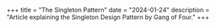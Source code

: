 +++
title = "The Singleton Pattern"
date = "2024-01-24"
description = "Article explaining the Singleton Design Pattern by Gang of Four."
+++


